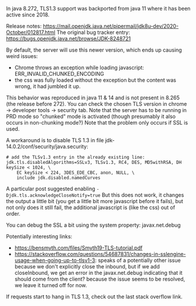 In java 8.272, TLS1.3 support was backported from java 11 where it has been active since 2018.

Release notes: https://mail.openjdk.java.net/pipermail/jdk8u-dev/2020-October/012817.html
The original bug tracker entry: https://bugs.openjdk.java.net/browse/JDK-8248721

By default, the server will use this newer version, which ends up causing weird issues:

- Chrome throws an exception while loading javascript: ERR_INVALID_CHUNKED_ENCODING
- the css was fully loaded without the exception but the content was wrong, it had jumbled it up.

This behavior was reproduced in java 11 & 14 and is not present in 8.265 (the release before 272).
You can check the chosen TLS version in chrome -> developer tools -> security tab.
Note that the server has to be running in PRD mode so "chunked" mode is activated (though presumably it also occurs in non-chunking mode?)
Note that the problem only occurs if SSL is used.

A workaround is to disable TLS 1.3 in file jdk-14.0.2/conf/security/java.security:


```
# add the TLSv1.3 entry in the already existing line:
jdk.tls.disabledAlgorithms=SSLv3, TLSv1.3, RC4, DES, MD5withRSA, DH keySize < 1024, \
    EC keySize < 224, 3DES_EDE_CBC, anon, NULL, \
    include jdk.disabled.namedCurves
```

A particular post suggested enabling ``-Djdk.tls.acknowledgeCloseNotify=true``
But this does not work, it changes the output a little bit (you get a little bit more javascript before it fails), but not only does it still fail, the additional javascript is (like the css) out of order.

You can debug the SSL a bit using the system property: javax.net.debug

Potentially interesting links:

- https://bensmyth.com/files/Smyth19-TLS-tutorial.pdf
- https://stackoverflow.com/questions/54687831/changes-in-sslengine-usage-when-going-up-to-tlsv1-3: speaks of a potentially other issue because we don't explicitly close the inbound, but if we add closeInbound, we get an error in the javax.net.debug indicating that it should come from the client? because the issue seems to be resolved, we leave it turned off for now. 


If requests start to hang in TLS 1.3, check out the last stack overflow link.
